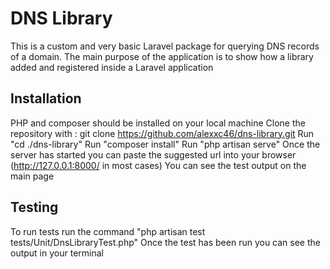 # DNS Library

This is a custom and very basic Laravel package for querying DNS records of a domain. The main purpose of the application is to show how a library added and registered inside a Laravel application

## Installation

PHP and composer should be installed on your local machine
Clone the repository with : git clone https://github.com/alexxc46/dns-library.git
Run "cd ./dns-library"
Run "composer install"
Run "php artisan serve"
Once the server has started you can paste the suggested url into your browser (http://127.0.0.1:8000/ in most cases)
You can see the test output on the main page

## Testing

To run tests run the command "php artisan test tests/Unit/DnsLibraryTest.php"
Once the test has been run you can see the output in your terminal

